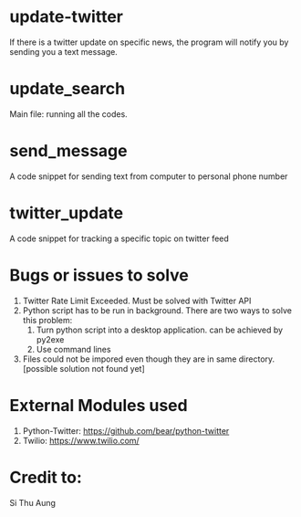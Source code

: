 # update-twitter
If there is a twitter update on specific news, the program will notify you by sending you a text message. 

# update_search
Main file: running all the codes.

# send_message
A code snippet for sending text from computer to personal phone number

# twitter_update
A code snippet for tracking a specific topic on twitter feed

# Bugs or issues to solve 
1. Twitter Rate Limit Exceeded. Must be solved with Twitter API
2. Python script has to be run in background. There are two ways to solve this problem: 
   1. Turn python script into a desktop application. can be achieved by py2exe
   2. Use command lines 
3. Files could not be impored even though they are in same directory. [possible solution not found yet]
   
# External Modules used
1. Python-Twitter: https://github.com/bear/python-twitter
2. Twilio: https://www.twilio.com/

# Credit to:
Si Thu Aung
